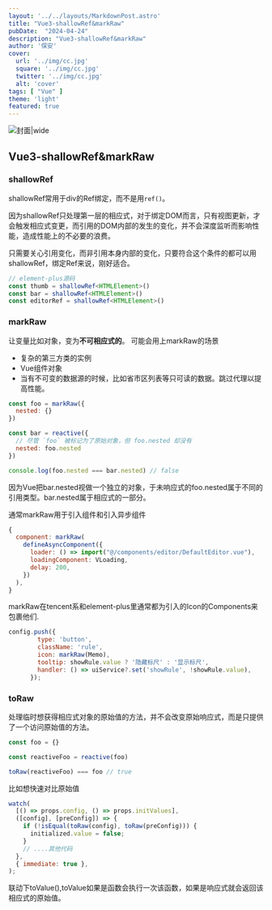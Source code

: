 ```yaml
---
layout: '../../layouts/MarkdownPost.astro'
title: "Vue3-shallowRef&markRaw"
pubDate:  "2024-04-24"
description: "Vue3-shallowRef&markRaw"
author: '保安'
cover:
  url: '../img/cc.jpg'
  square: '../img/cc.jpg'
  twitter: '../img/cc.jpg'
  alt: 'cover'
tags: [ "Vue" ]
theme: 'light'
featured: true
---
```


![封面|wide](/images/cc.jpg)

## Vue3-shallowRef&markRaw

### shallowRef

shallowRef常用于div的Ref绑定，而不是用`ref()`。

因为shallowRef只处理第一层的相应式，对于绑定DOM而言，只有视图更新，才会触发相应式变更，而引用的DOM内部的发生的变化，并不会深度监听而影响性能，造成性能上的不必要的浪费。

只需要关心引用变化，而非引用本身内部的变化，只要符合这个条件的都可以用shallowRef，绑定Ref来说，刚好适合。

```typescript
// element-plus源码
const thumb = shallowRef<HTMLElement>()
const bar = shallowRef<HTMLElement>()
const editorRef = shallowRef<HTMLElement>()
```

### markRaw

让变量比如对象，变为**不可相应式的**。
可能会用上markRaw的场景
- 复杂的第三方类的实例
- Vue组件对象
- 当有不可变的数据源的时候，比如省市区列表等只可读的数据。跳过代理以提高性能。

```javascript
const foo = markRaw({
  nested: {}
})

const bar = reactive({
  // 尽管 `foo` 被标记为了原始对象，但 foo.nested 却没有
  nested: foo.nested
})

console.log(foo.nested === bar.nested) // false
```

因为Vue把bar.nested视做一个独立的对象，于未响应式的foo.nested属于不同的引用类型。bar.nested属于相应式的一部分。

通常markRaw用于引入组件和引入异步组件

```javascript
{
  component: markRaw(
    defineAsyncComponent({
      loader: () => import("@/components/editor/DefaultEditor.vue"),
      loadingComponent: VLoading,
      delay: 200,
    })
  ),
}
```

markRaw在tencent系和element-plus里通常都为引入的Icon的Components来包裹他们.

```javascript
config.push({
        type: 'button',
        className: 'rule',
        icon: markRaw(Memo),
        tooltip: showRule.value ? '隐藏标尺' : '显示标尺',
        handler: () => uiService?.set('showRule', !showRule.value),
      });
```

### toRaw

处理临时想获得相应式对象的原始值的方法，并不会改变原始响应式，而是只提供了一个访问原始值的方法。

```javascript
const foo = {}

const reactiveFoo = reactive(foo)

toRaw(reactiveFoo) === foo // true
```

比如想快速对比原始值
```javascript
watch(
  [() => props.config, () => props.initValues],
  ([config], [preConfig]) => {
    if (!isEqual(toRaw(config), toRaw(preConfig))) {
      initialized.value = false;
    }
    // ....其他代码
  },
  { immediate: true },
);
```

联动下toValue(),toValue如果是函数会执行一次该函数，如果是响应式就会返回该相应式的原始值。